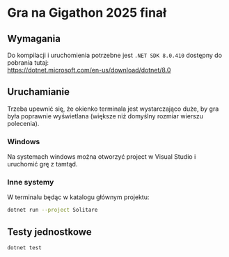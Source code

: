 # Gra na Gigathon 2025 finał

## Wymagania

Do kompilacji i uruchomienia potrzebne jest `.NET SDK 8.0.410` dostępny do pobrania tutaj:  
https://dotnet.microsoft.com/en-us/download/dotnet/8.0

## Uruchamianie

Trzeba upewnić się, że okienko terminala jest wystarczająco duże, by gra była poprawnie wyświetlana (większe niż domyślny rozmiar wierszu polecenia).  

### Windows

Na systemach windows można otworzyć project w Visual Studio i uruchomić grę z tamtąd.  

### Inne systemy

W terminalu będąc w katalogu głównym projektu:  

```bash
dotnet run --project Solitare
```

## Testy jednostkowe

```bash
dotnet test
```
